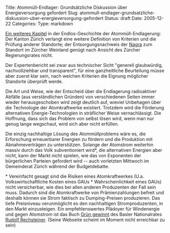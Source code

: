 Title: Atommüll-Endlager: Grundsätzliche Diskussion über Energieversorgung gefordert
Slug: atommull-endlager-grundsatzliche-diskussion-uber-energieversorgung-gefordert
Status: draft
Date: 2005-12-22
Categories:
Type: markdown

[Ein weiteres Kapitel](http://www.tagesanzeiger.ch/dyn/news/zuerich/574881.html) in der Endlos-Geschichte der Atommüll-Endlagerung: Der Kanton Zürich verlangt eine weitere Definition von Kriterien und die Prüfung anderer Standorte; der Entsorgungsnachweis der [Nagra](http://www.nagra.ch/) zum Standort im Zürcher Weinland genügt nach Ansicht des Zürcher Regierungsrates nicht.

Der Expertenbericht sei zwar aus technischer Sicht "generell glaubwürdig, nachvollziehbar und transparent", für eine ganzheitliche Beurteilung müsse aber zuerst klar sein, nach welchen Kriterien die Eignung möglicher Standorte überprüft werde.

Die Art und Weise, wie der Entscheid über die Endlagerung radioaktiver Abfälle (aus verständlichen Gründen) von verschiedenen Seiten immer wieder herausgeschoben wird zeigt deutlich auf, wieviel Unbehagen über die Technologie der Atomkraftwerke existiert. Trotzdem wird die Förderung alternativen Energie-Technologien in sträflicher Weise vernachlässigt. Die Hoffnung, dass sich das Problem von selbst lösen wird, wenn man nur genug lange wegschaut, wird sich aber nicht erfüllen.

Die einzig nachhaltige Lösung des Atommüllproblems wäre es, die Erforschung erneuerbarer Energien zu fördern und die Produktion mit Abnahmeverträgen zu unterstützen. Solange der Atomstrom weiterhin massiv durch das Volk subventioniert wird\*, die alternativen Energien aber nicht, kann der Markt nicht spielen, wie das von Exponenten der bürgerlichen Parteien gefordert wird -- auch vorletzten Mittwoch im Gemeinderat Zürich während der Budgetdebatte.

\* Vereinfacht gesagt sind die Risiken eines Atomkraftwerkes (U.a. Volkswirtschaftliche Kosten eines GAUs \* Wahrscheinlichkeit eines GAUs) nicht versicherbar, wie dies bei allen anderen Produzenten der Fall sein muss. Dadurch sind die Atomkraftwerke von Prämienzahlungen befreit und deshalb können sie Strom faktisch zu Dumping-Preisen produzieren. Das tiefe Preisniveau verunmöglicht es den nachhaltigen Stromproduzenten, in den Markt einzusteigen. Ein empfehlenswertes Plädoyer für Windenergie und gegen Atomstrom ist das Buch [Grün gewinnt](http://www.rechsteiner-basel.ch/download/117) des Basler Nationalrates [Rudolf Rechsteiner](http://www.rechsteiner-basel.ch/). (Seine Webseite scheint im Moment nicht erreichbar zu sein)
